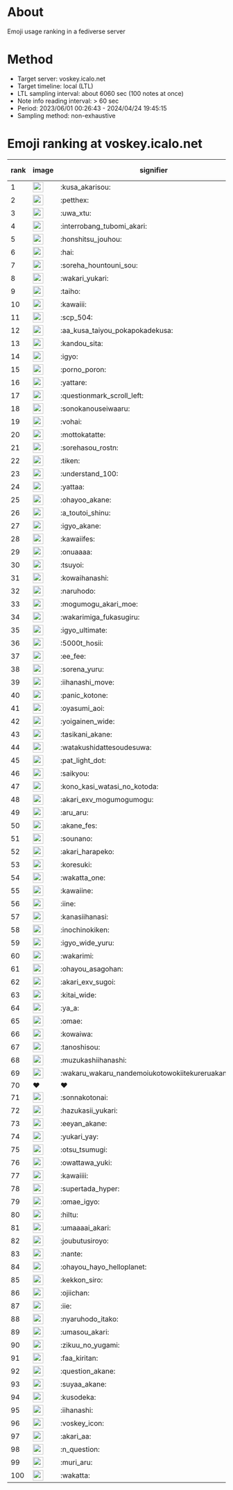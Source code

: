 # About
Emoji usage ranking in a fediverse server

# Method
- Target server: voskey.icalo.net
- Target timeline: local (LTL)
- LTL sampling interval: about 6060 sec (100 notes at once)
- Note info reading interval: > 60 sec
- Period: 2023/06/01 00:26:43 - 2024/04/24 19:45:15 
- Sampling method: non-exhaustive

# Emoji ranking at voskey.icalo.net

|rank|image|signifier|type|frequency score|
|----|----|----|----|----|
|1|<img height="24" src="https://voskey.icalo.net/emoji/kusa_akarisou.webp">|:kusa_akarisou:|custom|24213|
|2|<img height="24" src="https://voskey.icalo.net/emoji/petthex.webp">|:petthex:|custom|16662|
|3|<img height="24" src="https://voskey.icalo.net/emoji/uwa_xtu.webp">|:uwa_xtu:|custom|11107|
|4|<img height="24" src="https://voskey.icalo.net/emoji/interrobang_tubomi_akari.webp">|:interrobang_tubomi_akari:|custom|8274|
|5|<img height="24" src="https://voskey.icalo.net/emoji/honshitsu_jouhou.webp">|:honshitsu_jouhou:|custom|8103|
|6|<img height="24" src="https://voskey.icalo.net/emoji/hai.webp">|:hai:|custom|7223|
|7|<img height="24" src="https://voskey.icalo.net/emoji/soreha_hountouni_sou.webp">|:soreha_hountouni_sou:|custom|6571|
|8|<img height="24" src="https://voskey.icalo.net/emoji/wakari_yukari.webp">|:wakari_yukari:|custom|6454|
|9|<img height="24" src="https://voskey.icalo.net/emoji/taiho.webp">|:taiho:|custom|6418|
|10|<img height="24" src="https://voskey.icalo.net/emoji/kawaiii.webp">|:kawaiii:|custom|5364|
|11|<img height="24" src="https://voskey.icalo.net/emoji/scp_504.webp">|:scp_504:|custom|5338|
|12|<img height="24" src="https://voskey.icalo.net/emoji/aa_kusa_taiyou_pokapokadekusa.webp">|:aa_kusa_taiyou_pokapokadekusa:|custom|5230|
|13|<img height="24" src="https://voskey.icalo.net/emoji/kandou_sita.webp">|:kandou_sita:|custom|4872|
|14|<img height="24" src="https://voskey.icalo.net/emoji/igyo.webp">|:igyo:|custom|4264|
|15|<img height="24" src="https://voskey.icalo.net/emoji/porno_poron.webp">|:porno_poron:|custom|4063|
|16|<img height="24" src="https://voskey.icalo.net/emoji/yattare.webp">|:yattare:|custom|3938|
|17|<img height="24" src="https://voskey.icalo.net/emoji/questionmark_scroll_left.webp">|:questionmark_scroll_left:|custom|3916|
|18|<img height="24" src="https://voskey.icalo.net/emoji/sonokanouseiwaaru.webp">|:sonokanouseiwaaru:|custom|3795|
|19|<img height="24" src="https://voskey.icalo.net/emoji/vohai.webp">|:vohai:|custom|3708|
|20|<img height="24" src="https://voskey.icalo.net/emoji/mottokatatte.webp">|:mottokatatte:|custom|3652|
|21|<img height="24" src="https://voskey.icalo.net/emoji/sorehasou_rostn.webp">|:sorehasou_rostn:|custom|3578|
|22|<img height="24" src="https://voskey.icalo.net/emoji/tiken.webp">|:tiken:|custom|3447|
|23|<img height="24" src="https://voskey.icalo.net/emoji/understand_100.webp">|:understand_100:|custom|3232|
|24|<img height="24" src="https://voskey.icalo.net/emoji/yattaa.webp">|:yattaa:|custom|3019|
|25|<img height="24" src="https://voskey.icalo.net/emoji/ohayoo_akane.webp">|:ohayoo_akane:|custom|2983|
|26|<img height="24" src="https://voskey.icalo.net/emoji/a_toutoi_shinu.webp">|:a_toutoi_shinu:|custom|2909|
|27|<img height="24" src="https://voskey.icalo.net/emoji/igyo_akane.webp">|:igyo_akane:|custom|2886|
|28|<img height="24" src="https://voskey.icalo.net/emoji/kawaiifes.webp">|:kawaiifes:|custom|2735|
|29|<img height="24" src="https://voskey.icalo.net/emoji/onuaaaa.webp">|:onuaaaa:|custom|2728|
|30|<img height="24" src="https://voskey.icalo.net/emoji/tsuyoi.webp">|:tsuyoi:|custom|2706|
|31|<img height="24" src="https://voskey.icalo.net/emoji/kowaihanashi.webp">|:kowaihanashi:|custom|2615|
|32|<img height="24" src="https://voskey.icalo.net/emoji/naruhodo.webp">|:naruhodo:|custom|2523|
|33|<img height="24" src="https://voskey.icalo.net/emoji/mogumogu_akari_moe.webp">|:mogumogu_akari_moe:|custom|2498|
|34|<img height="24" src="https://voskey.icalo.net/emoji/wakarimiga_fukasugiru.webp">|:wakarimiga_fukasugiru:|custom|2344|
|35|<img height="24" src="https://voskey.icalo.net/emoji/igyo_ultimate.webp">|:igyo_ultimate:|custom|2332|
|36|<img height="24" src="https://voskey.icalo.net/emoji/5000t_hosii.webp">|:5000t_hosii:|custom|2306|
|37|<img height="24" src="https://voskey.icalo.net/emoji/ee_fee.webp">|:ee_fee:|custom|2210|
|38|<img height="24" src="https://voskey.icalo.net/emoji/sorena_yuru.webp">|:sorena_yuru:|custom|2193|
|39|<img height="24" src="https://voskey.icalo.net/emoji/iihanashi_move.webp">|:iihanashi_move:|custom|2191|
|40|<img height="24" src="https://voskey.icalo.net/emoji/panic_kotone.webp">|:panic_kotone:|custom|2182|
|41|<img height="24" src="https://voskey.icalo.net/emoji/oyasumi_aoi.webp">|:oyasumi_aoi:|custom|2123|
|42|<img height="24" src="https://voskey.icalo.net/emoji/yoigainen_wide.webp">|:yoigainen_wide:|custom|2041|
|43|<img height="24" src="https://voskey.icalo.net/emoji/tasikani_akane.webp">|:tasikani_akane:|custom|1993|
|44|<img height="24" src="https://voskey.icalo.net/emoji/watakushidattesoudesuwa.webp">|:watakushidattesoudesuwa:|custom|1960|
|45|<img height="24" src="https://voskey.icalo.net/emoji/pat_light_dot.webp">|:pat_light_dot:|custom|1840|
|46|<img height="24" src="https://voskey.icalo.net/emoji/saikyou.webp">|:saikyou:|custom|1801|
|47|<img height="24" src="https://voskey.icalo.net/emoji/kono_kasi_watasi_no_kotoda.webp">|:kono_kasi_watasi_no_kotoda:|custom|1791|
|48|<img height="24" src="https://voskey.icalo.net/emoji/akari_exv_mogumogumogu.webp">|:akari_exv_mogumogumogu:|custom|1765|
|49|<img height="24" src="https://voskey.icalo.net/emoji/aru_aru.webp">|:aru_aru:|custom|1764|
|50|<img height="24" src="https://voskey.icalo.net/emoji/akane_fes.webp">|:akane_fes:|custom|1757|
|51|<img height="24" src="https://voskey.icalo.net/emoji/sounano.webp">|:sounano:|custom|1745|
|52|<img height="24" src="https://voskey.icalo.net/emoji/akari_harapeko.webp">|:akari_harapeko:|custom|1741|
|53|<img height="24" src="https://voskey.icalo.net/emoji/koresuki.webp">|:koresuki:|custom|1720|
|54|<img height="24" src="https://voskey.icalo.net/emoji/wakatta_one.webp">|:wakatta_one:|custom|1671|
|55|<img height="24" src="https://voskey.icalo.net/emoji/kawaiine.webp">|:kawaiine:|custom|1666|
|56|<img height="24" src="https://voskey.icalo.net/emoji/iine.webp">|:iine:|custom|1654|
|57|<img height="24" src="https://voskey.icalo.net/emoji/kanasiihanasi.webp">|:kanasiihanasi:|custom|1558|
|58|<img height="24" src="https://voskey.icalo.net/emoji/inochinokiken.webp">|:inochinokiken:|custom|1531|
|59|<img height="24" src="https://voskey.icalo.net/emoji/igyo_wide_yuru.webp">|:igyo_wide_yuru:|custom|1529|
|60|<img height="24" src="https://voskey.icalo.net/emoji/wakarimi.webp">|:wakarimi:|custom|1509|
|61|<img height="24" src="https://voskey.icalo.net/emoji/ohayou_asagohan.webp">|:ohayou_asagohan:|custom|1499|
|62|<img height="24" src="https://voskey.icalo.net/emoji/akari_exv_sugoi.webp">|:akari_exv_sugoi:|custom|1483|
|63|<img height="24" src="https://voskey.icalo.net/emoji/kitai_wide.webp">|:kitai_wide:|custom|1375|
|64|<img height="24" src="https://voskey.icalo.net/emoji/ya_a.webp">|:ya_a:|custom|1349|
|65|<img height="24" src="https://voskey.icalo.net/emoji/omae.webp">|:omae:|custom|1348|
|66|<img height="24" src="https://voskey.icalo.net/emoji/kowaiwa.webp">|:kowaiwa:|custom|1345|
|67|<img height="24" src="https://voskey.icalo.net/emoji/tanoshisou.webp">|:tanoshisou:|custom|1306|
|68|<img height="24" src="https://voskey.icalo.net/emoji/muzukashiihanashi.webp">|:muzukashiihanashi:|custom|1243|
|69|<img height="24" src="https://voskey.icalo.net/emoji/wakaru_wakaru_nandemoiukotowokiitekureruakanetyan.webp">|:wakaru_wakaru_nandemoiukotowokiitekureruakanetyan:|custom|1243|
|70|❤|❤|unicode|1231|
|71|<img height="24" src="https://voskey.icalo.net/emoji/sonnakotonai.webp">|:sonnakotonai:|custom|1219|
|72|<img height="24" src="https://voskey.icalo.net/emoji/hazukasii_yukari.webp">|:hazukasii_yukari:|custom|1199|
|73|<img height="24" src="https://voskey.icalo.net/emoji/eeyan_akane.webp">|:eeyan_akane:|custom|1189|
|74|<img height="24" src="https://voskey.icalo.net/emoji/yukari_yay.webp">|:yukari_yay:|custom|1186|
|75|<img height="24" src="https://voskey.icalo.net/emoji/otsu_tsumugi.webp">|:otsu_tsumugi:|custom|1180|
|76|<img height="24" src="https://voskey.icalo.net/emoji/owattawa_yuki.webp">|:owattawa_yuki:|custom|1157|
|77|<img height="24" src="https://voskey.icalo.net/emoji/kawaiiii.webp">|:kawaiiii:|custom|1150|
|78|<img height="24" src="https://voskey.icalo.net/emoji/supertada_hyper.webp">|:supertada_hyper:|custom|1126|
|79|<img height="24" src="https://voskey.icalo.net/emoji/omae_igyo.webp">|:omae_igyo:|custom|1125|
|80|<img height="24" src="https://voskey.icalo.net/emoji/hiltu.webp">|:hiltu:|custom|1118|
|81|<img height="24" src="https://voskey.icalo.net/emoji/umaaaai_akari.webp">|:umaaaai_akari:|custom|1116|
|82|<img height="24" src="https://voskey.icalo.net/emoji/joubutusiroyo.webp">|:joubutusiroyo:|custom|1113|
|83|<img height="24" src="https://voskey.icalo.net/emoji/nante.webp">|:nante:|custom|1110|
|84|<img height="24" src="https://voskey.icalo.net/emoji/ohayou_hayo_helloplanet.webp">|:ohayou_hayo_helloplanet:|custom|1108|
|85|<img height="24" src="https://voskey.icalo.net/emoji/kekkon_siro.webp">|:kekkon_siro:|custom|1090|
|86|<img height="24" src="https://voskey.icalo.net/emoji/ojiichan.webp">|:ojiichan:|custom|1085|
|87|<img height="24" src="https://voskey.icalo.net/emoji/iie.webp">|:iie:|custom|1077|
|88|<img height="24" src="https://voskey.icalo.net/emoji/nyaruhodo_itako.webp">|:nyaruhodo_itako:|custom|1070|
|89|<img height="24" src="https://voskey.icalo.net/emoji/umasou_akari.webp">|:umasou_akari:|custom|1069|
|90|<img height="24" src="https://voskey.icalo.net/emoji/zikuu_no_yugami.webp">|:zikuu_no_yugami:|custom|1062|
|91|<img height="24" src="https://voskey.icalo.net/emoji/faa_kiritan.webp">|:faa_kiritan:|custom|1055|
|92|<img height="24" src="https://voskey.icalo.net/emoji/question_akane.webp">|:question_akane:|custom|1046|
|93|<img height="24" src="https://voskey.icalo.net/emoji/suyaa_akane.webp">|:suyaa_akane:|custom|1043|
|94|<img height="24" src="https://voskey.icalo.net/emoji/kusodeka.webp">|:kusodeka:|custom|1025|
|95|<img height="24" src="https://voskey.icalo.net/emoji/iihanashi.webp">|:iihanashi:|custom|1025|
|96|<img height="24" src="https://voskey.icalo.net/emoji/voskey_icon.webp">|:voskey_icon:|custom|999|
|97|<img height="24" src="https://voskey.icalo.net/emoji/akari_aa.webp">|:akari_aa:|custom|997|
|98|<img height="24" src="https://voskey.icalo.net/emoji/n_question.webp">|:n_question:|custom|993|
|99|<img height="24" src="https://voskey.icalo.net/emoji/muri_aru.webp">|:muri_aru:|custom|986|
|100|<img height="24" src="https://voskey.icalo.net/emoji/wakatta.webp">|:wakatta:|custom|970|
